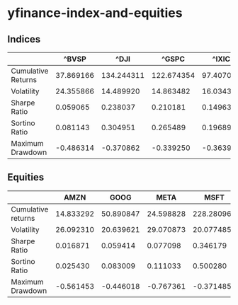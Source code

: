 # yfinance-index-and-equities
## Indices
||^BVSP|^DJI|^GSPC|^IXIC|^RUT|
---|---|---|---|---|---|
Cumulative Returns|37.869166|134.244311|122.674354|97.407003|81.880967|
Volatility|24.355866|14.489920|14.863482|16.034358|20.343020|
Sharpe Ratio|0.059065|0.238037|0.210181|0.149635|0.126554
Sortino Ratio|0.081143|0.304951|0.265489|0.196890|0.1685244
Maximum Drawdown|-0.486314|-0.370862|-0.339250|-0.363953|-0.430613
## Equities
||AMZN|GOOG|META|MSFT|TSLA|
---|---|---|---|---|---|
Cumulative returns|14.833292|50.890847|24.598828|228.280964|-50.682827|
Volatility|26.092310|20.639621|29.070873|20.077485|47.343114|
Sharpe Ratio|0.016871|0.059414|0.077098|0.346179|0.035253
Sortino Ratio|0.025430|0.083009|0.111033|0.500280| 0.052481
Maximum Drawdown|-0.561453|-0.446018|-0.767361|-0.371485|-0.736322|


